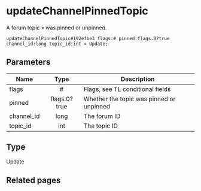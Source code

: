 # updateChannelPinnedTopic
A forum topic » was pinned or unpinned.

```
updateChannelPinnedTopic#192efbe3 flags:# pinned:flags.0?true channel_id:long topic_id:int = Update;
```

## Parameters
| Name | Type | Description |
| ---- | :----: | ----------- |
| flags | # | Flags, see TL conditional fields |
| pinned | flags.0?true | Whether the topic was pinned or unpinned |
| channel_id | long | The forum ID |
| topic_id | int | The topic ID |


## Type
Update

## Related pages
